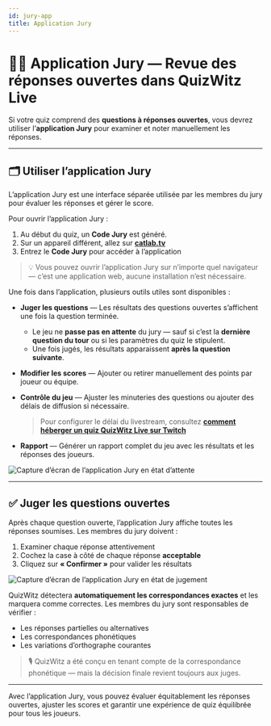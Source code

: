 ```yaml
---
id: jury-app
title: Application Jury
---
```


# 🧑‍⚖️ Application Jury — Revue des réponses ouvertes dans QuizWitz Live

Si votre quiz comprend des **questions à réponses ouvertes**, vous devrez utiliser l’**application Jury** pour examiner et noter manuellement les réponses.

---

## 🗂️ Utiliser l’application Jury

L’application Jury est une interface séparée utilisée par les membres du jury pour évaluer les réponses et gérer le score.

Pour ouvrir l’application Jury :

1. Au début du quiz, un **Code Jury** est généré.
2. Sur un appareil différent, allez sur [**catlab.tv**](https://catlab.tv)
3. Entrez le **Code Jury** pour accéder à l’application

> 💡 Vous pouvez ouvrir l’application Jury sur n’importe quel navigateur — c’est une application web, aucune installation n’est nécessaire.

Une fois dans l’application, plusieurs outils utiles sont disponibles :

- **Juger les questions** — Les résultats des questions ouvertes s’affichent une fois la question terminée.
  - Le jeu ne **passe pas en attente** du jury — sauf si c’est la **dernière question du tour** ou si les paramètres du quiz le stipulent.
  - Une fois jugés, les résultats apparaissent **après la question suivante**.

- **Modifier les scores** — Ajouter ou retirer manuellement des points par joueur ou équipe.

- **Contrôle du jeu** — Ajuster les minuteries des questions ou ajouter des délais de diffusion si nécessaire.
  > Pour configurer le délai du livestream, consultez [**comment héberger un quiz QuizWitz Live sur Twitch**](../tutorials/040-livestreaming.md)

- **Rapport** — Générer un rapport complet du jeu avec les résultats et les réponses des joueurs.

![Capture d’écran de l’application Jury en état d’attente](/images/jury-app-waiting.png)

---

## ✅ Juger les questions ouvertes

Après chaque question ouverte, l’application Jury affiche toutes les réponses soumises. Les membres du jury doivent :

1. Examiner chaque réponse attentivement
2. Cochez la case à côté de chaque réponse **acceptable**
3. Cliquez sur **« Confirmer »** pour valider les résultats

![Capture d’écran de l’application Jury en état de jugement](/images/jury-app-judging.png)

QuizWitz détectera **automatiquement les correspondances exactes** et les marquera comme correctes. Les membres du jury sont responsables de vérifier :

- Les réponses partielles ou alternatives
- Les correspondances phonétiques
- Les variations d’orthographe courantes

> 🎙️ QuizWitz a été conçu en tenant compte de la correspondance phonétique — mais la décision finale revient toujours aux juges.

---

Avec l’application Jury, vous pouvez évaluer équitablement les réponses ouvertes, ajuster les scores et garantir une expérience de quiz équilibrée pour tous les joueurs.
